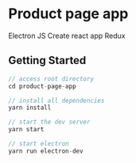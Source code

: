# Product page app

Electron JS
Create react app
Redux

## Getting Started

```javascript
// access root directory
cd product-page-app

// install all dependencies
yarn install

// start the dev server
yarn start

// start electron
yarn run electron-dev

```
